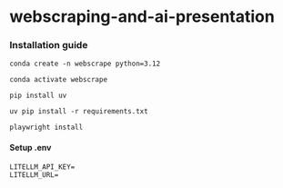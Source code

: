 # webscraping-and-ai-presentation


### Installation guide

```
conda create -n webscrape python=3.12
```

```
conda activate webscrape
```

```
pip install uv
```

```
uv pip install -r requirements.txt
```

```
playwright install
```


#### Setup .env

```
LITELLM_API_KEY=
LITELLM_URL=
```